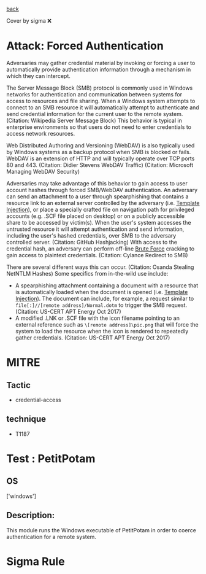 [back](../index.md)

Cover by sigma :x: 

# Attack: Forced Authentication

 Adversaries may gather credential material by invoking or forcing a user to automatically provide authentication information through a mechanism in which they can intercept.

The Server Message Block (SMB) protocol is commonly used in Windows networks for authentication and communication between systems for access to resources and file sharing. When a Windows system attempts to connect to an SMB resource it will automatically attempt to authenticate and send credential information for the current user to the remote system. (Citation: Wikipedia Server Message Block) This behavior is typical in enterprise environments so that users do not need to enter credentials to access network resources.

Web Distributed Authoring and Versioning (WebDAV) is also typically used by Windows systems as a backup protocol when SMB is blocked or fails. WebDAV is an extension of HTTP and will typically operate over TCP ports 80 and 443. (Citation: Didier Stevens WebDAV Traffic) (Citation: Microsoft Managing WebDAV Security)

Adversaries may take advantage of this behavior to gain access to user account hashes through forced SMB/WebDAV authentication. An adversary can send an attachment to a user through spearphishing that contains a resource link to an external server controlled by the adversary (i.e. [Template Injection](https://attack.mitre.org/techniques/T1221)), or place a specially crafted file on navigation path for privileged accounts (e.g. .SCF file placed on desktop) or on a publicly accessible share to be accessed by victim(s). When the user's system accesses the untrusted resource it will attempt authentication and send information, including the user's hashed credentials, over SMB to the adversary controlled server. (Citation: GitHub Hashjacking) With access to the credential hash, an adversary can perform off-line [Brute Force](https://attack.mitre.org/techniques/T1110) cracking to gain access to plaintext credentials. (Citation: Cylance Redirect to SMB)

There are several different ways this can occur. (Citation: Osanda Stealing NetNTLM Hashes) Some specifics from in-the-wild use include:

* A spearphishing attachment containing a document with a resource that is automatically loaded when the document is opened (i.e. [Template Injection](https://attack.mitre.org/techniques/T1221)). The document can include, for example, a request similar to <code>file[:]//[remote address]/Normal.dotm</code> to trigger the SMB request. (Citation: US-CERT APT Energy Oct 2017)
* A modified .LNK or .SCF file with the icon filename pointing to an external reference such as <code>\\[remote address]\pic.png</code> that will force the system to load the resource when the icon is rendered to repeatedly gather credentials. (Citation: US-CERT APT Energy Oct 2017)

# MITRE
## Tactic
  - credential-access

## technique
  - T1187

# Test : PetitPotam

## OS

 ['windows']

## Description:

 This module runs the Windows executable of PetitPotam in order to coerce authentication for a remote system.


# Sigma Rule
